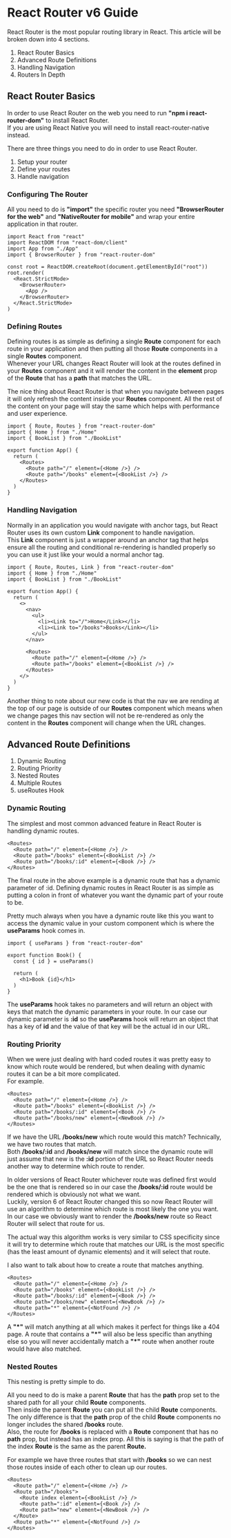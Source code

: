 <h1>React Router v6 Guide</h1>
<p>React Router is the most popular routing library in React. This article will be broken down into 4 sections.</p>
<ol>
  <li>React Router Basics</li>
  <li>Advanced Route Definitions</li>
  <li>Handling Navigation</li>
  <li>Routers In Depth</li>
</ol>

<h2>React Router Basics</h2>
<p>In order to use React Router on the web you need to run <b>"npm i react-router-dom"</b> to install React Router.<br/>
If you are using React Native you will need to install react-router-native instead.</p>
<p>There are three things you need to do in order to use React Router.</p>
<ol>
  <li>Setup your router</li>
  <li>Define your routes</li>
  <li>Handle navigation</li>
</ol>

<h3>Configuring The Router</h3>
<p>All you need to do is <b>"import"</b> the specific router you need <b>"BrowserRouter for the web"</b> and <b>"NativeRouter for mobile"</b> and wrap your entire application in that router.</p>

```
import React from "react"
import ReactDOM from "react-dom/client"
import App from "./App"
import { BrowserRouter } from "react-router-dom"

const root = ReactDOM.createRoot(document.getElementById("root"))
root.render(
  <React.StrictMode>
    <BrowserRouter>
      <App />
    </BrowserRouter>
  </React.StrictMode>
)
```

<h3>Defining Routes</h3>
<p>Defining routes is as simple as defining a single <b>Route</b> component for each route in your application and then putting all those <b>Route</b> components in a single <b>Routes</b> component.<br/> 
Whenever your URL changes React Router will look at the routes defined in your <b>Routes</b> component and it will render the content in the <b>element</b> prop of the <b>Route</b> that has a <b>path</b> that matches the URL.</p>
<p>The nice thing about React Router is that when you navigate between pages it will only refresh the content inside your <b>Routes</b> component. All the rest of the content on your page will stay the same which helps with performance and user experience.</p>

```
import { Route, Routes } from "react-router-dom"
import { Home } from "./Home"
import { BookList } from "./BookList"

export function App() {
  return (
    <Routes>
      <Route path="/" element={<Home />} />
      <Route path="/books" element={<BookList />} />
    </Routes>
  )
}
```

<h3>Handling Navigation</h3>
<p>Normally in an application you would navigate with anchor tags, but React Router uses its own custom <b>Link</b> component to handle navigation.<br/>
This <b>Link</b> component is just a wrapper around an anchor tag that helps ensure all the routing and conditional re-rendering is handled properly so you can use it just like your would a normal anchor tag.</p>

```
import { Route, Routes, Link } from "react-router-dom"
import { Home } from "./Home"
import { BookList } from "./BookList"

export function App() {
  return (
    <>
      <nav>
        <ul>
          <li><Link to="/">Home</Link></li>
          <li><Link to="/books">Books</Link></li>
        </ul>
      </nav>

      <Routes>
        <Route path="/" element={<Home />} />
        <Route path="/books" element={<BookList />} />
      </Routes>
    </>
  )
}
```

<p>Another thing to note about our new code is that the nav we are rending at the top of our page is outside of our <b>Routes</b> component which means when we change pages this nav section will not be re-rendered as only the content in the <b>Routes</b> component will change when the URL changes.</p>

<h2>Advanced Route Definitions</h2>
<ol>
  <li>Dynamic Routing</li>
  <li>Routing Priority</li>
  <li>Nested Routes</li>
  <li>Multiple Routes</li>
  <li>useRoutes Hook</li>
</ol>

<h3>Dynamic Routing</h3>
<p>The simplest and most common advanced feature in React Router is handling dynamic routes.</p>

```
<Routes>
  <Route path="/" element={<Home />} />
  <Route path="/books" element={<BookList />} />
  <Route path="/books/:id" element={<Book />} />
</Routes>
```

<p>The final route in the above example is a dynamic route that has a dynamic parameter of :id. Defining dynamic routes in React Router is as simple as putting a colon in front of whatever you want the dynamic part of your route to be.</p>
<p>Pretty much always when you have a dynamic route like this you want to access the dynamic value in your custom component which is where the <b>useParams</b> hook comes in.</p>

```
import { useParams } from "react-router-dom"

export function Book() {
  const { id } = useParams()

  return (
    <h1>Book {id}</h1>
  )
}
```

<p>The <b>useParams</b> hook takes no parameters and will return an object with keys that match the dynamic parameters in your route. In our case our dynamic parameter is <b>:id</b> so the <b>useParams</b> hook will return an object that has a key of <b>id</b> and the value of that key will be the actual id in our URL.</p>

<h3>Routing Priority</h3>
<p>When we were just dealing with hard coded routes it was pretty easy to know which route would be rendered, but when dealing with dynamic routes it can be a bit more complicated.</br> For example.</p>

```
<Routes>
  <Route path="/" element={<Home />} />
  <Route path="/books" element={<BookList />} />
  <Route path="/books/:id" element={<Book />} />
  <Route path="/books/new" element={<NewBook />} />
</Routes>
```

<p>If we have the URL <b>/books/new</b> which route would this match? Technically, we have two routes that match.</br> Both <b>/books/:id</b> and <b>/books/new</b> will match since the dynamic route will just assume that new is the <b>:id</b> portion of the URL so React Router needs another way to determine which route to render.</p>
<p>In older versions of React Router whichever route was defined first would be the one that is rendered so in our case the <b>/books/:id</b> route would be rendered which is obviously not what we want.<br/> Luckily, version 6 of React Router changed this so now React Router will use an algorithm to determine which route is most likely the one you want.<br/> In our case we obviously want to render the <b>/books/new</b> route so React Router will select that route for us.</p> <p>The actual way this algorithm works is very similar to CSS specificity since it will try to determine which route that matches our URL is the most specific (has the least amount of dynamic elements) and it will select that route.</p>
<p>I also want to talk about how to create a route that matches anything.</p>

```
<Routes>
  <Route path="/" element={<Home />} />
  <Route path="/books" element={<BookList />} />
  <Route path="/books/:id" element={<Book />} />
  <Route path="/books/new" element={<NewBook />} />
  <Route path="*" element={<NotFound />} />
</Routes>
```

<p>A <b>"*"</b> will match anything at all which makes it perfect for things like a 404 page. A route that contains a <b>"*"</b> will also be less specific than anything else so you will never accidentally match a <b>"*"</b> route when another route would have also matched.</p>

<h3>Nested Routes</h3>
<p>This nesting is pretty simple to do.</p>
<p>All you need to do is make a parent <b>Route</b> that has the <b>path</b> prop set to the shared path for all your child <b>Route</b> components.<br/>
Then inside the parent <b>Route</b> you can put all the child <b>Route</b> components.<br/>
The only difference is that the <b>path</b> prop of the child <b>Route</b> components no longer includes the shared <b>/books</b> route.<br/>
Also, the route for <b>/books</b> is replaced with a <b>Route</b> component that has no <b>path</b> prop, but instead has an index prop. 
All this is saying is that the path of the index <b>Route</b> is the same as the parent <b>Route.</b></p>
<p>For example we have three routes that start with <b>/books</b> so we can nest those routes inside of each other to clean up our routes.</p>

```
<Routes>
  <Route path="/" element={<Home />} />
  <Route path="/books">
    <Route index element={<BookList />} />
    <Route path=":id" element={<Book />} />
    <Route path="new" element={<NewBook />} />
  </Route>
  <Route path="*" element={<NotFound />} />
</Routes>
```
